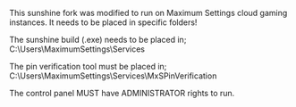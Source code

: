 This sunshine fork was modified to run on Maximum Settings cloud gaming instances.
It needs to be placed in specific folders!

The sunshine build (.exe) needs to be placed in;
C:\Users\MaximumSettings\Services

The pin verification tool must be placed in;
C:\Users\MaximumSettings\Services\MxSPinVerification

The control panel MUST have ADMINISTRATOR rights to run.